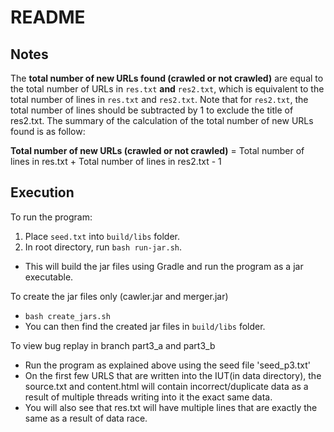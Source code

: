 # README
## Notes
The **total number of new URLs found (crawled or not crawled)** are equal to the total number of URLs in `res.txt` **and** `res2.txt`, which is equivalent to the total number of lines in `res.txt` and `res2.txt`. Note that for `res2.txt`, the total number of lines should be subtracted by 1 to exclude the title of res2.txt. The summary of the calculation of the total number of new URLs found is as follow:

**Total number of new URLs (crawled or not crawled)**
= Total number of lines in res.txt + Total number of lines in res2.txt - 1

## Execution
To run the program:
1. Place `seed.txt` into `build/libs` folder.
2. In root directory, run `bash run-jar.sh`.
* This will build the jar files using Gradle and run the program as a jar executable.

To create the jar files only (cawler.jar and merger.jar)
* `bash create_jars.sh`
* You can then find the created jar files in `build/libs` folder.

To view bug replay in branch part3_a and part3_b
* Run the program as explained above using the seed file 'seed_p3.txt'
* On the first few URLS that are written into the IUT(in data directory), the source.txt and content.html will contain incorrect/duplicate data as a result of multiple threads writing into it the exact same data.
* You will also see that res.txt will have multiple lines that are exactly the same as a result of data race.
